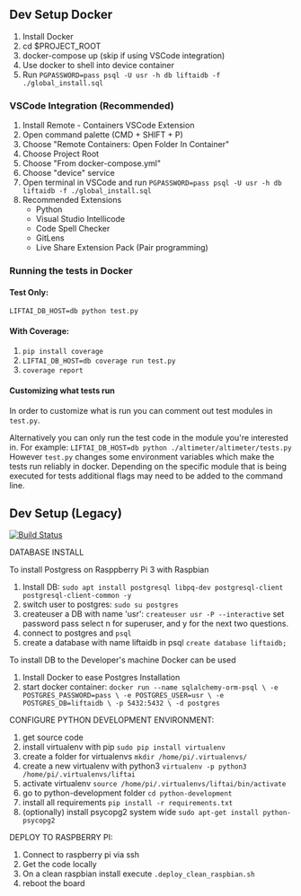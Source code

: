 ## Dev Setup Docker
  1. Install Docker
  1. cd $PROJECT_ROOT
  1. docker-compose up (skip if using VSCode integration)
  1. Use docker to shell into device container
  1. Run `PGPASSWORD=pass psql -U usr -h db liftaidb -f ./global_install.sql`

### VSCode Integration (Recommended)
  1. Install Remote - Containers VSCode Extension
  1. Open command palette (CMD + SHIFT + P)
  1. Choose "Remote Containers: Open Folder In Container"
  1. Choose Project Root
  1. Choose "From docker-compose.yml"
  1. Choose "device" service
  1. Open terminal in VSCode and run `PGPASSWORD=pass psql -U usr -h db liftaidb -f ./global_install.sql`
  1. Recommended Extensions
      - Python
      - Visual Studio Intellicode
      - Code Spell Checker
      - GitLens
      - Live Share Extension Pack (Pair programming)

### Running the tests in Docker

#### Test Only:
`LIFTAI_DB_HOST=db python test.py`

#### With Coverage:
  1. `pip install coverage`
  1. `LIFTAI_DB_HOST=db coverage run test.py`
  1. `coverage report`

#### Customizing what tests run
In order to customize what is run you can comment out test modules in `test.py`.

Alternatively you can only run the test code in the module you're interested in. For example: `LIFTAI_DB_HOST=db python ./altimeter/altimeter/tests.py` However `test.py` changes some environment variables which make the tests run reliably in docker. Depending on the specific module that is being executed for tests additional flags may need to be added to the command line.


## Dev Setup (Legacy)

[![Build Status](https://travis-ci.com/LiftAI/python-development.svg?token=CXQ58pzWLJ31CyKGBdpV&branch=master)](https://travis-ci.com/LiftAI/python-development)

DATABASE INSTALL

To install Postgress on Rasppberry Pi 3 with Raspbian

1. Install DB:
`
sudo apt install postgresql libpq-dev postgresql-client postgresql-client-common -y
`
2. switch user to postgres: 
`
sudo su postgres
`
3. createuser a DB with name 'usr':
`
createuser usr -P --interactive
`
set password pass
select n for superuser, and y for the next two questions.
4. connect to postgres and 
`
psql
`
5. create a database with name liftaidb in psql
`
create database liftaidb;
`

To install DB to the Developer's machine Docker can be used

1. Install Docker to ease Postgres Installation
2. start docker container:
`docker run --name sqlalchemy-orm-psql \
    -e POSTGRES_PASSWORD=pass \
    -e POSTGRES_USER=usr \
    -e POSTGRES_DB=liftaidb \
    -p 5432:5432 \
    -d postgres
`

CONFIGURE PYTHON DEVELOPMENT ENVIRONMENT:

1. get source code
2. install virtualenv with pip
`
sudo pip install virtualenv
`
3. create a folder for virtualenvs
`
mkdir /home/pi/.virtualenvs/
`
4. create a new virtualenv with python3
`
virtualenv -p python3 /home/pi/.virtualenvs/liftai
`
5. activate virtualenv
`
source /home/pi/.virtualenvs/liftai/bin/activate
`
6. go to python-development folder
`
cd python-development
`
7. install all requirements
`
pip install -r requirements.txt
`
8. (optionally) install psycopg2 system wide
`
sudo apt-get install python-psycopg2
`

DEPLOY TO RASPBERRY PI:

1. Connect to raspberry pi via ssh
2. Get the code locally
3. On a clean raspbian install execute `.deploy_clean_raspbian.sh`
4. reboot the board
